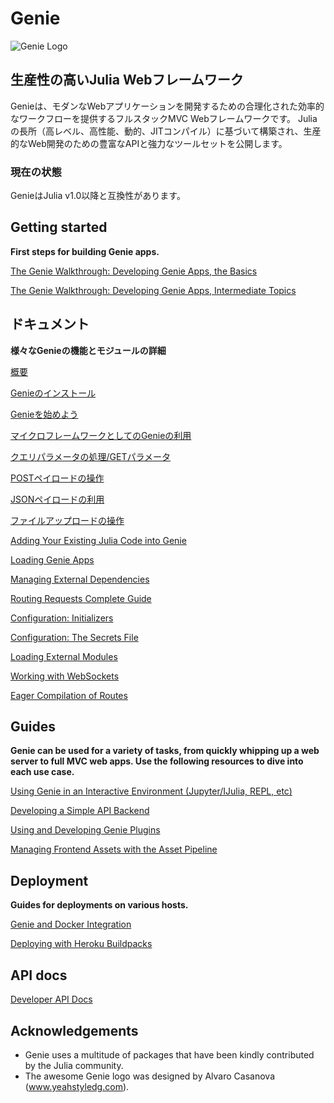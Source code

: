 # Genie

![Genie Logo](content/img/genie_logo.png)

## 生産性の高いJulia Webフレームワーク

Genieは、モダンなWebアプリケーションを開発するための合理化された効率的なワークフローを提供するフルスタックMVC Webフレームワークです。 Juliaの長所（高レベル、高性能、動的、JITコンパイル）に基づいて構築され、生産的なWeb開発のための豊富なAPIと強力なツールセットを公開します。

### 現在の状態

GenieはJulia v1.0以降と互換性があります。

## Getting started

**First steps for building Genie apps.**

[The Genie Walkthrough: Developing Genie Apps, the Basics](guides/Working_With_Genie_Apps.md)

[The Genie Walkthrough: Developing Genie Apps, Intermediate Topics](guides/Working_With_Genie_Apps_Intermediary_Topics.md)

## ドキュメント

**様々なGenieの機能とモジュールの詳細**

[概要](ja/documentation/1--Overview.md)

[Genieのインストール](ja/documentation/2--Installing_Genie.md)

[Genieを始めよう](ja/documentation/3--Getting_Started.md)

[マイクロフレームワークとしてのGenieの利用](ja/documentation/4--Developing_Web_Services.md)

[クエリパラメータの処理/GETパラメータ](ja/documentation/5--Handling_Query_Params.md)

[POSTペイロードの操作](ja/documentation/6--Working_with_POST_Payloads.md)

[JSONペイロードの利用](ja/documentation/7--Using_JSON_Payloads.md)

[ファイルアップロードの操作](ja/documentation/8--Handling_File_Uploads.md)

[Adding Your Existing Julia Code into Genie](documentation/9--Publishing_Your_Julia_Code_Online_With_Genie_Apps.md)

[Loading Genie Apps](documentation/10--Loading_Genie_Apps.md)

[Managing External Dependencies](documentation/11--Managing_External_Packages.md)

[Routing Requests Complete Guide](documentation/12--Advanced_Routing_Techniques.md)

[Configuration: Initializers](documentation/13--Initializers.md)

[Configuration: The Secrets File](documentation/14--The_Secrets_File.md)

[Loading External Modules](documentation/15--The_Lib_Folder.md)

[Working with WebSockets](documentation/17--Working_with_Web_Sockets.md)

[Eager Compilation of Routes](documentation/80--Force_Compiling_Routes.md)

## Guides

**Genie can be used for a variety of tasks, from quickly whipping up a web server to full MVC web apps. Use the following resources to dive into each use case.**

[Using Genie in an Interactive Environment (Jupyter/IJulia, REPL, etc)](guides/Interactive_environment.md)

[Developing a Simple API Backend](guides/Simple_API_backend.md)

[Using and Developing Genie Plugins](guides/Genie_Plugins.md)

[Managing Frontend Assets with the Asset Pipeline](guides/Frontend_assets.md)

## Deployment

**Guides for deployments on various hosts.**

[Genie and Docker Integration](documentation/16--Using_Genie_With_Docker.md)

[Deploying with Heroku Buildpacks](documentation/90--Deploying_With_Heroku_Buildpacks.md)

## API docs

[Developer API Docs](documentation/API)

## Acknowledgements

* Genie uses a multitude of packages that have been kindly contributed by the Julia community.
* The awesome Genie logo was designed by Alvaro Casanova (www.yeahstyledg.com).
